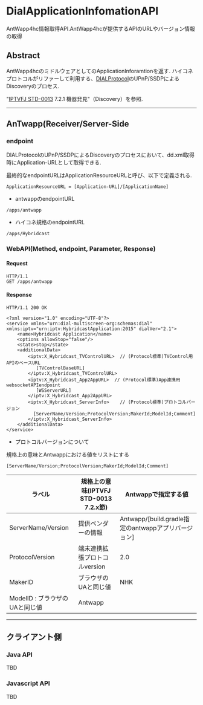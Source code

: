 # DialApplicationInfomationAPI

AntWapp4hc情報取得API.AntWapp4hcが提供するAPIのURLやバージョン情報の取得

## Abstract

AntWapp4hcのミドルウェアとしてのApplicationInforamtionを返す.
ハイコネプロトコルがリファーして利用する、[DIALProtocol]()のUPnP/SSDPによるDiscoveryのプロセス.

"[IPTVFJ STD-0013](http://www.iptvforum.jp/download/input.html) 7.2.1 機器発見"（Discovery）を参照.


---

## AnTwapp(Receiver/Server-Side

### endpoint

DIALProtocolのUPnP/SSDPによるDiscoveryのプロセスにおいて、dd.xml取得時にApplication-URLとして取得できる.

最終的なendpointURLはApplicationResourceURLと呼び、以下で定義される.

```
ApplicationResourceURL = [Application-URL]/[ApplicationName]
```

- antwappのendpointURL

```
/apps/antwapp
```

- ハイコネ規格のendpointURL

```
/apps/Hybridcast
```

### WebAPI(Method, endpoint, Parameter, Response)

#### Request

```
HTTP/1.1
GET /apps/antwapp
```

#### Response

```
HTTP/1.1 200 OK

<?xml version="1.0" encoding="UTF-8"?>
<service xmlns="urn:dial-multiscreen-org:schemas:dial"
xmlns:iptv="urn:iptv:HybridcastApplication:2015" dialVer="2.1">
    <name>Hybridcast Application</name>
    <options allowStop="false"/>
    <state>stop</state>
    <additionalData>
        <iptv:X_Hybridcast_TVControlURL>  // (Protocol標準)TVControl用APIのベースURL
           [TVControlBaseURL]
        </iptv:X_Hybridcast_TVControlURL>
        <iptv:X_Hybridcast_App2AppURL>  // (Protocol標準)App連携用websocketAPIendpoint
           [WSServerURL]
        </iptv:X_Hybridcast_App2AppURL>
        <iptv:X_Hybridcast_ServerInfo>    // (Protocol標準)プロトコルバージョン
          [ServerName/Version;ProtocolVersion;MakerId;ModelId;Comment]
        </iptv:X_Hybridcast_ServerInfo>
    </additionalData>
</service>
```


- プロトコルバージョンについて

規格上の意味とAntwappにおける値をリストにする

```
[ServerName/Version;ProtocolVersion;MakerId;ModelId;Comment]
```

| ラベル | 規格上の意味(IPTVFJ STD-0013 7.2.x節) | Antwappで指定する値 |
| --- | --- | --- |
| ServerName/Version | 提供ベンダーの情報 | Antwapp/[build.gradle指定のantwappアプリバージョン] |
| ProtocolVersion | 端末連携拡張プロトコルversion | 2.0 |
| MakerID | ブラウザのUAと同じ値 | NHK |
| ModelID : ブラウザのUAと同じ値 | Antwapp |

---

## クライアント側

### Java API

TBD

### Javascript API

TBD
